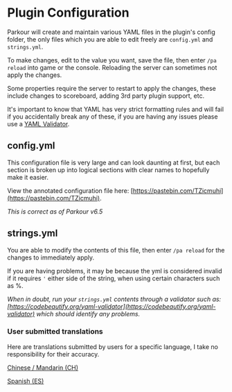 Plugin Configuration
======

Parkour will create and maintain various YAML files in the plugin's config folder, the only files which you are able to edit freely are `config.yml` and `strings.yml`.

To make changes, edit to the value you want, save the file, then enter `/pa reload` into game or the console. Reloading the server can sometimes not apply the changes.

Some properties require the server to restart to apply the changes, these include changes to scoreboard, adding 3rd party plugin support, etc.

It's important to know that YAML has very strict formatting rules and will fail if you accidentally break any of these, if you are having any issues please use a [YAML Validator](https://codebeautify.org/yaml-validator).

## config.yml

This configuration file is very large and can look daunting at first, but each section is broken up into logical sections with clear names to hopefully make it easier.

View the annotated configuration file here: [https://pastebin.com/TZicmuhi](https://pastebin.com/TZicmuhi).

_This is correct as of Parkour v6.5_

## strings.yml

You are able to modify the contents of this file, then enter `/pa reload` for the changes to immediately apply.

If you are having problems, it may be because the yml is considered invalid if it requires `'` either side of the string, when using certain characters such as %.

_When in doubt, run your `strings.yml` contents through a validator such as: [https://codebeautify.org/yaml-validator](https://codebeautify.org/yaml-validator) which should identify any problems._

### User submitted translations

Here are translations submitted by users for a specific language, I take no responsibility for their accuracy.

[Chinese / Mandarin (CH)](files/translations/ch/strings.yml)

[Spanish (ES)](files/translations/es/strings.yml)
